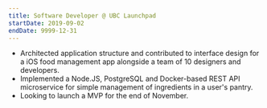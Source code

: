 ```yaml
---
title: Software Developer @ UBC Launchpad
startDate: 2019-09-02
endDate: 9999-12-31
---
```


- Architected application structure and contributed to interface design for a iOS food management app alongside a team of 10 designers and developers.
- Implemented a Node.JS, PostgreSQL and Docker-based REST API microservice for simple management of ingredients in a user's pantry.
- Looking to launch a MVP for the end of November.